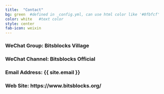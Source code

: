 ```yaml
---
title:  "Contact"
bg: green  #defined in _config.yml, can use html color like '#0fbfcf'
color: white   #text color
style: center
fab-icon: weixin
---
```

<div>
    <h3>WeChat Group: <strong>Bitsblocks Village</strong></h3>
    <h3>WeChat Channel: <strong>Bitsblocks Official</strong></h3>
    <h3>Email Address: <strong>{{ site.email }}</strong></h3>
    <h3>Web Site: <strong>https://www.bitsblocks.org/</strong></h3>
</div>
